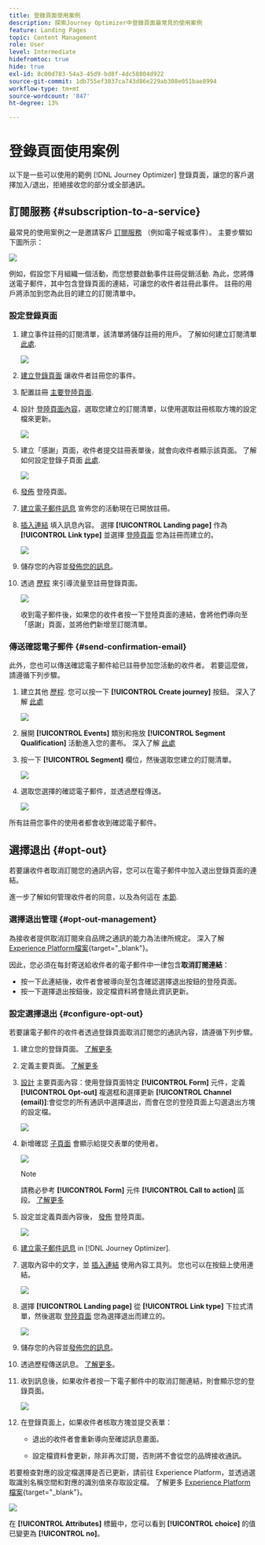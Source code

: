 ```yaml
---
title: 登錄頁面使用案例
description: 探索Journey Optimizer中登錄頁面最常見的使用案例
feature: Landing Pages
topic: Content Management
role: User
level: Intermediate
hidefromtoc: true
hide: true
exl-id: 8c00d783-54a3-45d9-bd8f-4dc58804d922
source-git-commit: 1db755ef3037ca743d86e229ab308e051bae8994
workflow-type: tm+mt
source-wordcount: '847'
ht-degree: 13%

---
```


# 登錄頁面使用案例

以下是一些可以使用的範例 [!DNL Journey Optimizer] 登錄頁面，讓您的客戶選擇加入/退出，拒絕接收您的部分或全部通訊。

<!--The main use cases are:
* Subscription to a service
* Opt-in
* Opt-out-->

## 訂閱服務 {#subscription-to-a-service}

最常見的使用案例之一是邀請客戶 [訂閱服務](subscription-list.md) （例如電子報或事件）。 主要步驟如下圖所示：

![](../assets/lp_subscription-uc.png)

例如，假設您下月組織一個活動，而您想要啟動事件註冊促銷活動<!--to keep your customers that are interested updated on that event-->. 為此，您將傳送電子郵件，其中包含登錄頁面的連結，可讓您的收件者註冊此事件。 註冊的用戶將添加到您為此目的建立的訂閱清單中。

### 設定登錄頁面

1. 建立事件註冊的訂閱清單，該清單將儲存註冊的用戶。 了解如何建立訂閱清單 [此處](subscription-list.md#define-subscription-list).

   ![](../assets/lp_subscription-uc-list.png)

1. [建立登錄頁面](create-lp.md) 讓收件者註冊您的事件。

1. 配置註冊 [主要登陸頁面](create-lp.md#configure-primary-page).

1. 設計 [登陸頁面內容](design-lp.md)，選取您建立的訂閱清單，以使用選取註冊核取方塊的設定檔來更新。

   ![](../assets/lp_subscription-uc-lp-list.png)

1. 建立「感謝」頁面，收件者提交註冊表單後，就會向收件者顯示該頁面。 了解如何設定登錄子頁面 [此處](create-lp.md#configure-subpages).

   ![](../assets/lp_subscription-uc-thanks.png)

1. [發佈](create-lp.md#publish) 登陸頁面。

1. [建立電子郵件訊息](../create-message.md) 宣佈您的活動現在已開放註冊。

1. [插入連結](../message-tracking.md#insert-links) 填入訊息內容。 選擇 **[!UICONTROL Landing page]** 作為 **[!UICONTROL Link type]** 並選擇 [登陸頁面](create-lp.md#configure-primary-page) 您為註冊而建立的。

   ![](../assets/lp_subscription-uc-link.png)

1. 儲存您的內容並[發佈您的訊息](../publish-manage-message.md)。

1. 透過 [歷程](../building-journeys/journey.md) 來引導流量至註冊登錄頁面。

   ![](../assets/lp_subscription-uc-journey.png)

   收到電子郵件後，如果您的收件者按一下登陸頁面的連結，會將他們導向至「感謝」頁面，並將他們新增至訂閱清單。

### 傳送確認電子郵件 {#send-confirmation-email}

此外，您也可以傳送確認電子郵件給已註冊參加您活動的收件者。 若要這麼做，請遵循下列步驟。

1. 建立其他 [歷程](../building-journeys/journey.md). 您可以按一下 **[!UICONTROL Create journey]** 按鈕。 深入了解 [此處](create-lp.md#configure-primary-page)

   ![](../assets/lp_subscription-uc-create-journey.png)

1. 展開 **[!UICONTROL Events]** 類別和拖放 **[!UICONTROL Segment Qualification]** 活動進入您的畫布。 深入了解 [此處](../building-journeys/segment-qualification-events.md)

1. 按一下 **[!UICONTROL Segment]** 欄位，然後選取您建立的訂閱清單。

   ![](../assets/lp_subscription-uc-confirm-journey.png)

1. 選取您選擇的確認電子郵件，並透過歷程傳送。

   ![](../assets/lp_subscription-uc-confirm-email.png)

所有註冊您事件的使用者都會收到確認電子郵件。

<!--The event registration's subscription list tracks the profiles who registered and you can send them targeted event updates.-->

## 選擇退出 {#opt-out}

若要讓收件者取消訂閱您的通訊內容，您可以在電子郵件中加入退出登錄頁面的連結。

進一步了解如何管理收件者的同意，以及為何這在 [本節](../consent.md).

### 選擇退出管理 {#opt-out-management}

為接收者提供取消訂閱來自品牌之通訊的能力為法律所規定。 深入了解 [Experience Platform檔案](https://experienceleague.adobe.com/docs/experience-platform/privacy/regulations/overview.html#regulations){target=&quot;_blank&quot;}。

因此，您必須在每封寄送給收件者的電子郵件中一律包含&#x200B;**取消訂閱連結**：

* 按一下此連結後，收件者會被導向至包含確認選擇退出按鈕的登陸頁面。
* 按一下選擇退出按鈕後，設定檔資料將會隨此資訊更新。

### 設定選擇退出 {#configure-opt-out}

若要讓電子郵件的收件者透過登錄頁面取消訂閱您的通訊內容，請遵循下列步驟。

1. 建立您的登錄頁面。 [了解更多](create-lp.md)

1. 定義主要頁面。 [了解更多](create-lp.md#configure-primary-page)

1. [設計](design-lp.md) 主要頁面內容：使用登錄頁面特定 **[!UICONTROL Form]** 元件，定義 **[!UICONTROL Opt-out]** 複選框和選擇更新 **[!UICONTROL Channel (email)]**:會從您的所有通訊中選擇退出，而會在您的登陸頁面上勾選退出方塊的設定檔。

   ![](../assets/lp_opt-out-primary-lp.png)

   <!--You can also build your own landing page and host it on the third-party system of your choice. To keep?-->

1. 新增確認 [子頁面](create-lp.md#configure-subpages) 會顯示給提交表單的使用者。

   ![](../assets/lp_opt-out-subpage.png)

   >[!NOTE]
   >
   >請務必參考 **[!UICONTROL Form]** 元件 **[!UICONTROL Call to action]** 區段。 [了解更多](design-lp.md)

1. 設定並定義頁面內容後， [發佈](create-lp.md#publish) 登陸頁面。

   ![](../assets/lp_opt-out-publish.png)

1. [建立電子郵件訊息](../create-message.md) in [!DNL Journey Optimizer].

1. 選取內容中的文字，並 [插入連結](../message-tracking.md#insert-links) 使用內容工具列。 您也可以在按鈕上使用連結。

   ![](../assets/lp_opt-out-insert-link.png)

1. 選擇 **[!UICONTROL Landing page]** 從 **[!UICONTROL Link type]** 下拉式清單，然後選取 [登陸頁面](create-lp.md#configure-primary-page) 您為選擇退出而建立的。

   ![](../assets/lp_opt-out-landing-page.png)

1. 儲存您的內容並[發佈您的訊息](../publish-manage-message.md)。

1. 透過歷程傳送訊息。 [了解更多](../building-journeys/journey.md)。

1. 收到訊息後，如果收件者按一下電子郵件中的取消訂閱連結，則會顯示您的登錄頁面。

   ![](../assets/lp_opt-out-submit-form.png)

1. 在登錄頁面上，如果收件者核取方塊並提交表單：

   * 退出的收件者會重新導向至確認訊息畫面。

   * 設定檔資料會更新，除非再次訂閱，否則將不會從您的品牌接收通訊。

若要檢查對應的設定檔選擇是否已更新，請前往 Experience Platform，並透過選取識別名稱空間和對應的識別值來存取設定檔。 了解更多 [Experience Platform檔案](https://experienceleague.adobe.com/docs/experience-platform/profile/ui/user-guide.html#getting-started){target=&quot;_blank&quot;}。

![](../assets/lp_opt-out-profile-choice.png)

在 **[!UICONTROL Attributes]** 標籤中，您可以看到 **[!UICONTROL choice]** 的值已變更為 **[!UICONTROL no]**。

<!--

### Other ways to opt out

You can also enable your recipients to unsubscribe whithout using landing pages.

* **One-click opt-out**

    You can add a one-click opt-out link into your email content. This will enable your recipients to quickly unsubscribe from your communications, without being redirected to a landing page where they need to confirm opting out. [Learn more](../message-tracking.md#one-click-opt-out-link)

* **Unsubscribe link in header**

    If the recipients' email client supports displaying an unsubscribe link in the email header, emails sent with [!DNL Journey Optimizer] automatically include this link. [Learn more](../consent.md#unsubscribe-email)
-->
